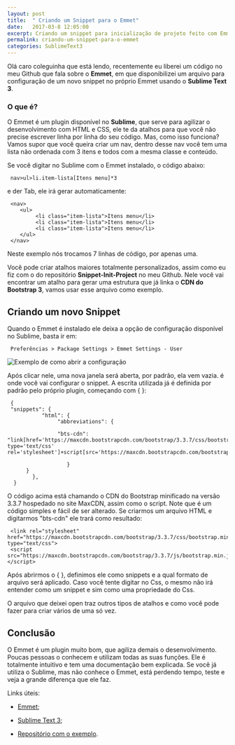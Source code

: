 ```yaml
---
layout: post
title:  " Criando um Snippet para o Emmet"
date:   2017-03-8 12:05:00
excerpt: Criando um snippet para inicialização de projeto feito com Emmet no Sublime Text 3.
permalink: criando-um-snippet-para-o-emmet
categories: SublimeText3
---
```


Olá caro coleguinha que está lendo, recentemente eu liberei um código no meu Github que fala sobre o **Emmet**, em que disponibilizei um arquivo para configuração de um novo snippet no próprio Emmet usando o **Sublime Text 3**.

### O que é?

O Emmet é um plugin disponível no **Sublime**, que serve para agilizar o desenvolvimento com HTML e CSS, ele te da atalhos para que você não precise escrever linha por linha do seu código.
Mas, como isso funciona? Vamos supor que você queira criar um nav, dentro desse nav você tem uma lista não ordenada com 3 itens e todos com a mesma classe e conteúdo.

Se você digitar no Sublime com o Emmet instalado, o código abaixo:

     nav>ul>li.item-lista[Itens menu]*3

e der Tab, ele irá gerar automaticamente:

     <nav>
		<ul>
		     <li class="item-lista">Itens menu</li>
		     <li class="item-lista">Itens menu</li>
		     <li class="item-lista">Itens menu</li>
		</ul>
     </nav>

Neste exemplo nós trocamos 7 linhas de código, por apenas uma.

Você pode criar atalhos maiores totalmente personalizados, assim como eu fiz com o do repositório **Snippet-Init-Project** no meu Github. Nele você vai encontrar um atalho para gerar uma estrutura que já linka o **CDN do Bootstrap 3**, vamos usar esse arquivo como exemplo.

## Criando um novo Snippet

Quando o Emmet é instalado ele deixa a opção de configuração disponível no Sublime, basta ir em:

     Preferências > Package Settings > Emmet Settings - User

<img src="http://i.imgur.com/jofHmN8.png?2" title="Exemplo de como abrir a configuração" />

Após clicar nele, uma nova janela será aberta, por padrão, ela vem vazia. é onde você vai configurar o snippet. A escrita utilizada já é definida por padrão pelo próprio plugin, começando com { }:

     {
     "snippets": {
               "html": {
                    "abbreviations": {

                    "bts-cdn": "link[href='https://maxcdn.bootstrapcdn.com/bootstrap/3.3.7/css/bootstrap.min.css' type='text/css' rel='stylesheet']+script[src='https://maxcdn.bootstrapcdn.com/bootstrap/3.3.7/js/bootstrap.min.js']",

                       }
		  }
            },
      }

O código acima está chamando o CDN do Bootstrap minificado na versão 3.3.7 hospedado no site MaxCDN, assim como o script. Note que é um código simples e fácil de ser alterado. Se criarmos um arquivo HTML e digitarmos "bts-cdn" ele trará como resultado:

     <link rel="stylesheet" href="https://maxcdn.bootstrapcdn.com/bootstrap/3.3.7/css/bootstrap.min.css" type="text/css">
     <script src="https://maxcdn.bootstrapcdn.com/bootstrap/3.3.7/js/bootstrap.min.js"></script>

Após abrirmos o { }, definimos ele como snippets e a qual formato de arquivo será aplicado. Caso você tente digitar no Css, o mesmo não irá entender como um snippet e sim como uma propriedade do Css.

O arquivo que deixei open traz outros tipos de atalhos e como você pode fazer para criar vários de uma só vez.

## Conclusão

O Emmet é um plugin muito bom, que agiliza demais o desenvolvimento. Poucas pessoas o conhecem e utilizam todas as suas funções. Ele é totalmente intuitivo e tem uma documentação bem explicada. Se você já utiliza o Sublime, mas não conhece o Emmet, está perdendo tempo, teste e veja a grande diferença que ele faz.

Links úteis:

* [Emmet](http://emmet.io/);

* [Sublime Text 3](https://www.sublimetext.com/3);

* [Repositório com o exemplo](https://github.com/ihFernando/Snippet-Init-Project).
